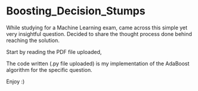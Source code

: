 # Boosting_Decision_Stumps

While studying for a Machine Learning exam, came across this simple yet very insightful question. 
Decided to share the thought process done behind reaching the solution. 

Start by reading the PDF file uploaded, 

The code written (.py file uploaded) is my implementation of the AdaBoost algorithm for the specific question. 

Enjoy :)
